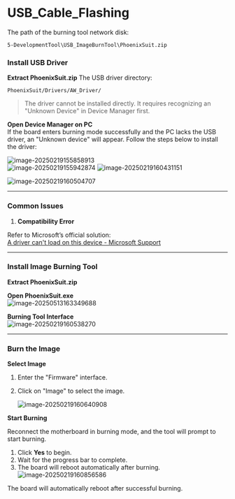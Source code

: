 # USB_Cable_Flashing

The path of the burning tool network disk:

``` 
5-DevelopmentTool\USB_ImageBurnTool\PhoenixSuit.zip
```



### Install USB Driver  

**Extract PhoenixSuit.zip** 
The USB driver directory:  

``` 
PhoenixSuit/Drivers/AW_Driver/ 
```

> The driver cannot be installed directly. It requires recognizing an "Unknown Device" in Device Manager first.  

**Open Device Manager on PC**  
If the board enters burning mode successfully and the PC lacks the USB driver, an "Unknown device" will appear. Follow the steps below to install the driver:  

![image-20250219155858913](http://tanzhtanzh.oss-cn-shenzhen.aliyuncs.com/img/image-20250219155858913.png)  
![image-20250219155942874](http://tanzhtanzh.oss-cn-shenzhen.aliyuncs.com/img/image-20250219155942874.png) 
 ![image-20250219160431151](http://tanzhtanzh.oss-cn-shenzhen.aliyuncs.com/img/image-20250219160431151.png)

![image-20250219160504707](http://tanzhtanzh.oss-cn-shenzhen.aliyuncs.com/img/image-20250219160504707.png)

---

### Common Issues  

1. **Compatibility Error**   

Refer to Microsoft’s official solution:  
[A driver can't load on this device - Microsoft Support](https://support.microsoft.com/en-us/windows/a-driver-can-t-load-on-this-device-8eea34e5-ff4b-16ec-870d-61a4a43b3dd5)

  

---

### Install Image Burning Tool  

**Extract PhoenixSuit.zip**  

**Open PhoenixSuit.exe**  
![image-20250513163349688](http://tanzhtanzh.oss-cn-shenzhen.aliyuncs.com/img/image-20250513163349688.png)  

**Burning Tool Interface**  
![image-20250219160538270](http://tanzhtanzh.oss-cn-shenzhen.aliyuncs.com/img/image-20250219160538270.png)  

---

### Burn the Image  

**Select Image**  

1. Enter the "Firmware" interface.

2. Click on "Image" to select the image.

   ![image-20250219160640908](http://tanzhtanzh.oss-cn-shenzhen.aliyuncs.com/img/image-20250219160640908.png)  



  

**Start Burning**  

Reconnect the motherboard in burning mode, and the tool will prompt to start burning.

1. Click **Yes** to begin.  
2. Wait for the progress bar to complete.  
3. The board will reboot automatically after burning.  
   ![image-20250219160856586](http://tanzhtanzh.oss-cn-shenzhen.aliyuncs.com/img/image-20250219160856586.png)  

The board will automatically reboot after successful burning.

